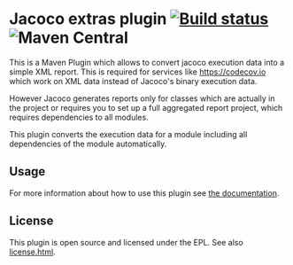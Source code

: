 
# Jacoco extras plugin [![Build status](https://api.travis-ci.org/ctron/jacoco-extras.svg)](https://travis-ci.org/ctron/jacoco-extras) ![Maven Central](https://img.shields.io/maven-central/v/de.dentrassi.maven/jacoco-extras.svg "Maven Central Status")


This is a Maven Plugin which allows to convert jacoco execution data
into a simple XML report. This is required for services like https://codecov.io which
work on XML data instead of Jacoco's binary execution data.

However Jacoco generates reports only for classes which are actually in the project
or requires you to set up a full aggregated report project, which requires dependencies
to all modules.

This plugin converts the execution data for a module including all dependencies of the
module automatically.

## Usage

For more information about how to use this plugin see
[the documentation](https://ctron.github.io/jacoco-extras).

## License

This plugin is open source and licensed under the EPL. See also [license.html](license.html).

